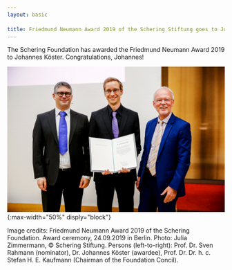 ```yaml
---
layout: basic

title: Friedmund Neumann Award 2019 of the Schering Stiftung goes to Johannes Köster
---
```


The Schering Foundation has awarded the Friedmund Neumann Award 2019 to Johannes Köster.
Congratulations, Johannes!

![Friedmund Neumann Award 2019 ](news/friedmund-neumann-2019.jpg){:max-width="50%" disply="block"}

Image credits: Friedmund Neumann Award 2019 of the Schering Foundation.
Award ceremony, 24.09.2019 in Berlin.
Photo: Julia Zimmermann, © Schering Stiftung.
Persons (left-to-right): Prof. Dr. Sven Rahmann (nominator), 
Dr. Johannes Köster (awardee),
Prof. Dr. Dr. h. c. Stefan H. E. Kaufmann (Chairman of the Foundation Concil).
